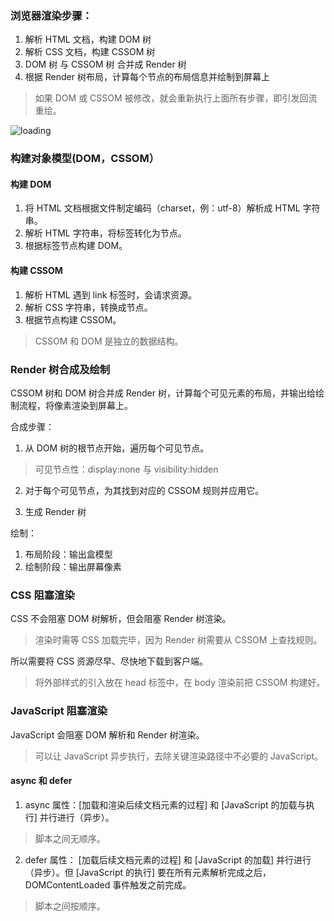 ### 浏览器渲染步骤：

1. 解析 HTML 文档，构建 DOM 树
2. 解析 CSS 文档，构建 CSSOM 树
3. DOM 树 与 CSSOM 树 合并成 Render 树
4. 根据 Render 树布局，计算每个节点的布局信息并绘制到屏幕上

> 如果 DOM 或 CSSOM 被修改，就会重新执行上面所有步骤，即引发回流重绘。

![loading](https://saber2pr.top/MyWeb/resource/image/dom-cssom.webp)

### 构建对象模型(DOM，CSSOM）

#### 构建 DOM

1. 将 HTML 文档根据文件制定编码（charset，例：utf-8）解析成 HTML 字符串。
2. 解析 HTML 字符串，将标签转化为节点。
3. 根据标签节点构建 DOM。

#### 构建 CSSOM

1. 解析 HTML 遇到 link 标签时，会请求资源。
2. 解析 CSS 字符串，转换成节点。
3. 根据节点构建 CSSOM。

> CSSOM 和 DOM 是独立的数据结构。

### Render 树合成及绘制

CSSOM 树和 DOM 树合并成 Render 树，计算每个可见元素的布局，并输出给绘制流程，将像素渲染到屏幕上。

合成步骤：

1. 从 DOM 树的根节点开始，遍历每个可见节点。

> 可见节点性：display:none 与 visibility:hidden

2. 对于每个可见节点，为其找到对应的 CSSOM 规则并应用它。

3. 生成 Render 树

绘制：

1. 布局阶段：输出盒模型
2. 绘制阶段：输出屏幕像素

### CSS 阻塞渲染

CSS 不会阻塞 DOM 树解析，但会阻塞 Render 树渲染。

> 渲染时需等 CSS 加载完毕，因为 Render 树需要从 CSSOM 上查找规则。

所以需要将 CSS 资源尽早、尽快地下载到客户端。

> 将外部样式的引入放在 head 标签中，在 body 渲染前把 CSSOM 构建好。

### JavaScript 阻塞渲染

JavaScript 会阻塞 DOM 解析和 Render 树渲染。

> 可以让 JavaScript 异步执行，去除关键渲染路径中不必要的 JavaScript。

#### async 和 defer

1. async 属性：[加载和渲染后续文档元素的过程] 和 [JavaScript 的加载与执行] 并行进行（异步）。

> 脚本之间无顺序。

2. defer 属性： [加载后续文档元素的过程] 和 [JavaScript 的加载] 并行进行（异步）。但 [JavaScript 的执行] 要在所有元素解析完成之后，DOMContentLoaded 事件触发之前完成。

> 脚本之间按顺序。
